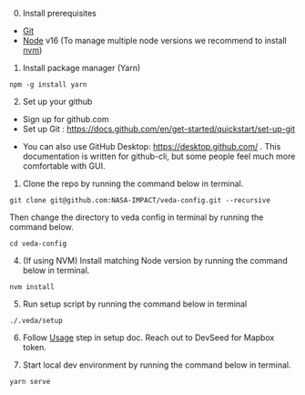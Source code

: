 0. Install prerequisites

- [Git](https://www.atlassian.com/git/tutorials/install-git)
- [Node](http://nodejs.org/) v16 (To manage multiple node versions we recommend to install [nvm](https://github.com/nvm-sh/nvm#installing-and-updating))


1. Install package manager (Yarn)

```
npm -g install yarn
```

2. Set up your github

- Sign up for github.com
- Set up Git : https://docs.github.com/en/get-started/quickstart/set-up-git

* You can also use GitHub Desktop: https://desktop.github.com/ . This documentation is written for github-cli, but some people feel much more comfortable with GUI. 

1. Clone the repo by running the command below in terminal.

```
git clone git@github.com:NASA-IMPACT/veda-config.git --recursive
```
Then change the directory to veda config in terminal by running the command below.

```
cd veda-config
```

4. (If using NVM) Install matching Node version by running the command below in terminal.
```
nvm install
```

5. Run setup script by running the command below in terminal

```
./.veda/setup
```

6. Follow [Usage](https://github.com/NASA-IMPACT/veda-config/blob/develop/docs/SETUP.md#usage) step  in setup doc. Reach out to DevSeed for Mapbox token. 
   
7. Start local dev environment by running the command below in terminal.
```
yarn serve
```
